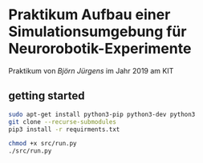 
# Praktikum Aufbau einer Simulationsumgebung für Neurorobotik-Experimente

Praktikum von _Björn Jürgens_ im Jahr 2019 am KIT

## getting started

```bash 
sudo apt-get install python3-pip python3-dev python3
git clone --recurse-submodules
pip3 install -r requirments.txt

chmod +x src/run.py
./src/run.py
```
